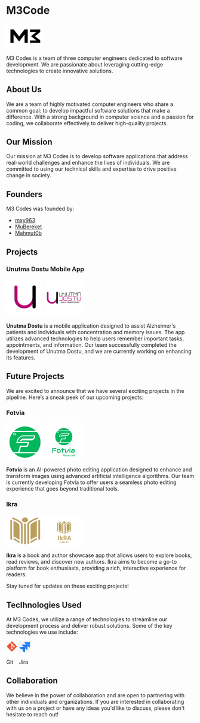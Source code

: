 # M3Code

<div align="left">
  <img src="https://github.com/M3-Codes/.github/blob/main/profile/Logos/Logo.png" alt="M3 Codes Logo" width="100">
</div>

M3 Codes is a team of three computer engineers dedicated to software development. We are passionate about leveraging cutting-edge technologies to create innovative solutions.

## About Us

We are a team of highly motivated computer engineers who share a common goal: to develop impactful software solutions that make a difference. With a strong background in computer science and a passion for coding, we collaborate effectively to deliver high-quality projects.

## Our Mission

Our mission at M3 Codes is to develop software applications that address real-world challenges and enhance the lives of individuals. We are committed to using our technical skills and expertise to drive positive change in society.

## Founders

M3 Codes was founded by:

- [mxy963](https://github.com/mxy963)
- [MuBereket](https://github.com/MuBereket2023)
- [Mahmut0b](https://github.com/Mahmut0b)

## Projects

### Unutma Dostu Mobile App

<div align="left">
  <img src="https://github.com/M3-Codes/.github/blob/main/profile/Logos/udlogo.png" alt="Unutma Dostu Logo" width="100">
  <img src="https://github.com/M3-Codes/.github/blob/main/profile/Logos/udlogo2.png" alt="Unutma Dostu Logo" width="100">
</div>

**Unutma Dostu** is a mobile application designed to assist Alzheimer's patients and individuals with concentration and memory issues. The app utilizes advanced technologies to help users remember important tasks, appointments, and information. Our team successfully completed the development of Unutma Dostu, and we are currently working on enhancing its features.

## Future Projects

We are excited to announce that we have several exciting projects in the pipeline. Here’s a sneak peek of our upcoming projects:

### Fotvia

<div align="left">
  <img src="https://github.com/M3-Codes/.github/blob/main/profile/Logos/FotviaLogo2.jpg" alt="Fotvia Logo 2" width="100">
  <img src="https://github.com/M3-Codes/.github/blob/main/profile/Logos/FotviaLogo.jpg" alt="Fotvia Logo" width="100">
  
</div>

**Fotvia** is an AI-powered photo editing application designed to enhance and transform images using advanced artificial intelligence algorithms. Our team is currently developing Fotvia to offer users a seamless photo editing experience that goes beyond traditional tools.

### Ikra

<div align="left">
  <img src="https://github.com/M3-Codes/.github/blob/main/profile/Logos/ikaricon.png" alt="Ikra Logo" width="100">
  <img src="https://github.com/M3-Codes/.github/blob/main/profile/Logos/IkraLogo.png" alt="Ikra Logo" width="100">
  
</div>

**Ikra** is a book and author showcase app that allows users to explore books, read reviews, and discover new authors. Ikra aims to become a go-to platform for book enthusiasts, providing a rich, interactive experience for readers.

Stay tuned for updates on these exciting projects!


## TecIhnologies Used

At M3 Codes, we utilize a range of technologies to streamline our development process and deliver robust solutions. Some of the key technologies we use include:

<div align="left">
  <img src="https://github.com/M3-Codes/.github/blob/main/profile/Logos/Gitt.png" alt="Git Logo" width="30">  
  <img src="https://github.com/M3-Codes/.github/blob/main/profile/Logos/Jira.png" alt="Jira Logo" width="31">  
</div>

<div align="left">
  <p>Git &nbsp;&nbsp; Jira</p>
</div>

## Collaboration

We believe in the power of collaboration and are open to partnering with other individuals and organizations. If you are interested in collaborating with us on a project or have any ideas you'd like to discuss, please don't hesitate to reach out!
